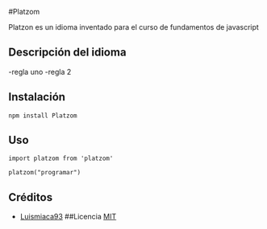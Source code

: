 #Platzom

Platzon es un idioma inventado para el curso de fundamentos de javascript

## Descripción del idioma
-regla uno
-regla 2
## Instalación
```
npm install Platzom
```
## Uso
```
import platzom from 'platzom'

platzom("programar")
```
## Créditos
- [Luismiaca93](https://github.com/luismiac93)
##Licencia
[MIT](https://opensource.org/licenses/MIT)

